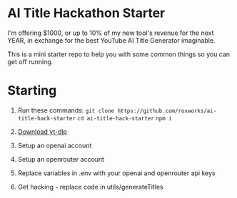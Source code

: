 # AI Title Hackathon Starter

I'm offering $1000, or up to 10% of my new tool's revenue for the next YEAR, in exchange for the best YouTube AI Title Generator imaginable.

This is a mini starter repo to help you with some common things so you can get off running.

# Starting

1. Run these commands: 
`git clone https://github.com/roxworks/ai-title-hack-starter`
`cd ai-title-hack-starter`
`npm i`

2. [Download yt-dlp](https://github.com/yt-dlp/yt-dlp/wiki/Installation)

3. Setup an openai account

4. Setup an openrouter account

5. Replace variables in .env with your openai and openrouter api keys

6. Get hacking - replace code in utils/generateTitles